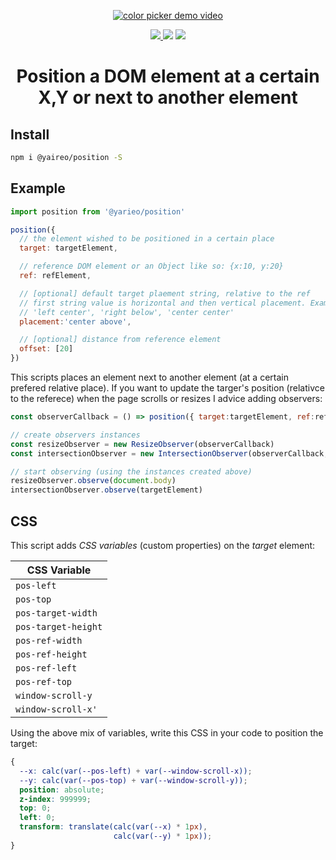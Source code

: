 <p align="center">
  <a href='https://yaireo.github.io/position/'>
    <img src="./demo.apng?sanitize=true" alt="color picker demo video"/>
  </a>
<p>


<p align="center">
  <a href='https://www.npmjs.com/package/@yaireo/position'>
      <img src="https://badgen.net/npm/v/@yaireo/position?color=red" />
  </a>
  <img src="https://badgen.net/bundlephobia/minzip/@yaireo/position?color=green" />
  <img src="https://badgen.net/npm/dw/@yaireo/position?color=blue" />
</p>

<h1 align="center">
  Position a DOM element at a certain X,Y or next to another element
</h1>

## Install

```bash
npm i @yaireo/position -S
```

## Example
```js
import position from '@yarieo/position'

position({
  // the element wished to be positioned in a certain place
  target: targetElement,

  // reference DOM element or an Object like so: {x:10, y:20}
  ref: refElement,

  // [optional] default target plaement string, relative to the ref
  // first string value is horizontal and then vertical placement. Examples:
  // 'left center', 'right below', 'center center'
  placement:'center above',

  // [optional] distance from reference element
  offset: [20]
})
```

This scripts places an element next to another element (at a certain prefered relative place).
If you want to update the targer's position (relativce to the referece) when the page scrolls or resizes
I advice adding observers:

```js
const observerCallback = () => position({ target:targetElement, ref:refElement })

// create observers instances
const resizeObserver = new ResizeObserver(observerCallback)
const intersectionObserver = new IntersectionObserver(observerCallback, {root:document, threshold:1})

// start observing (using the instances created above)
resizeObserver.observe(document.body)
intersectionObserver.observe(targetElement)
```

## CSS

This script adds *CSS variables* (custom properties) on the *target* element:

| CSS Variable        |
| ------------------- |
| `pos-left`          |
| `pos-top`           |
| `pos-target-width`  |
| `pos-target-height` |
| `pos-ref-width`     |
| `pos-ref-height`    |
| `pos-ref-left`      |
| `pos-ref-top`       |
| `window-scroll-y`   |
| `window-scroll-x'`  |

Using the above mix of variables, write this CSS in your code to position the target:

```css
{
  --x: calc(var(--pos-left) + var(--window-scroll-x));
  --y: calc(var(--pos-top) + var(--window-scroll-y));
  position: absolute;
  z-index: 999999;
  top: 0;
  left: 0;
  transform: translate(calc(var(--x) * 1px),
                       calc(var(--y) * 1px));
}
```